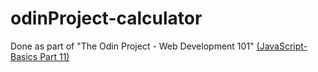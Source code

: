 # odinProject-calculator
Done as part of "The Odin Project - Web Development 101"
[(JavaScript-Basics Part 11)](https://www.theodinproject.com/courses/web-development-101/lessons/calculator)

